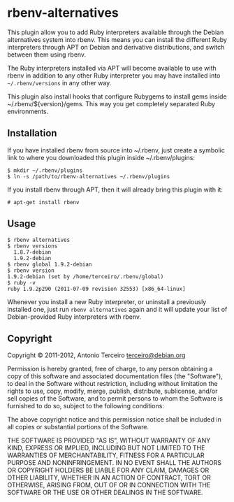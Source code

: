 # rbenv-alternatives

This plugin allow you to add Ruby interpreters available through the Debian
alternatives system into rbenv. This means you can install the different Ruby
interpreters through APT on Debian and derivative distributions, and switch
between them using rbenv.

The Ruby interpreters installed via APT will become available to use with rbenv
in addition to any other Ruby interpreter you may have installed into
`~/.rbenv/versions` in any other way.

This plugin also install hooks that configure Rubygems to install gems inside
~/.rbenv/${version}/gems. This way you get completely separated Ruby
environments.

## Installation

If you have installed rbenv from source into ~/.rbenv, just create a symbolic
link to where you downloaded this plugin inside ~/.rbenv/plugins:

    $ mkdir ~/.rbenv/plugins
    $ ln -s /path/to/rbenv-alternatives ~/.rbenv/plugins

If you install rbenv through APT, then it will already bring this plugin with
it:

    # apt-get install rbenv

## Usage

    $ rbenv alternatives
    $ rbenv versions
      1.8.7-debian
      1.9.2-debian
    $ rbenv global 1.9.2-debian
    $ rbenv version
    1.9.2-debian (set by /home/terceiro/.rbenv/global)
    $ ruby -v
    ruby 1.9.2p290 (2011-07-09 revision 32553) [x86_64-linux]

Whenever you install a new Ruby interpreter, or uninstall a previously
installed one, just run `rbenv alternatives` again and it will update your
list of Debian-provided Ruby interpreters with rbenv.

## Copyright

Copyright © 2011-2012, Antonio Terceiro <terceiro@debian.org>

Permission is hereby granted, free of charge, to any person obtaining a copy of
this software and associated documentation files (the "Software"), to deal in
the Software without restriction, including without limitation the rights to
use, copy, modify, merge, publish, distribute, sublicense, and/or sell copies
of the Software, and to permit persons to whom the Software is furnished to do
so, subject to the following conditions:

The above copyright notice and this permission notice shall be included in all
copies or substantial portions of the Software.

THE SOFTWARE IS PROVIDED "AS IS", WITHOUT WARRANTY OF ANY KIND, EXPRESS OR
IMPLIED, INCLUDING BUT NOT LIMITED TO THE WARRANTIES OF MERCHANTABILITY,
FITNESS FOR A PARTICULAR PURPOSE AND NONINFRINGEMENT. IN NO EVENT SHALL THE
AUTHORS OR COPYRIGHT HOLDERS BE LIABLE FOR ANY CLAIM, DAMAGES OR OTHER
LIABILITY, WHETHER IN AN ACTION OF CONTRACT, TORT OR OTHERWISE, ARISING FROM,
OUT OF OR IN CONNECTION WITH THE SOFTWARE OR THE USE OR OTHER DEALINGS IN THE
SOFTWARE.
